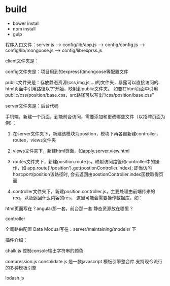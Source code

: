 # build
* bower install
* npm install
* gulp


程序入口文件：server.js  --> config/lib/app.js  -->  config/config.js
											    -->  config/lib/mongoose.js
											    -->  config/lib/exprss.js

client文件夹是：

config文件夹是：项目用到的express和mongoose等配置文件

public文件夹是：存放静态资源(css,img,js,...)的文件夹，暴露可以直接访问的. html页面中引用路径以“/”开始，映射到public文件夹。
	如要在html页面中引用public/css/position/base.css，src路径可以写出“/css/position/base.css”

server文件夹是：后台代码


手机端，新建一个页面，到能前台访问，需要添加和更改哪些文件（以招聘页面为例）：

1. 在server文件夹下，新建该模块为position，模块下再各自新建controller，routes，views文件夹

2. views文件夹下，新建html页面，如apply.server.view.html

3. routes文件夹下，新建position.route.js，映射访问路径和controller中的操作，如
	app.route('/position').get(postionController.index);
	即当访问host:port/position该路径时, 会去返回由postionController.index函数取得页面

4. controller文件夹下，新建position.controller.js，主要处理由前端传来的req，以及返回什么内容的res，
	这里可能会需要操作数据库。如：



html页面写在？angular那一套，前台那一套
静态资源放在哪里？

controller


全局路由配置
Data Modual写在：server/maintaining/models/ 下









插件介绍：

chalk.js 控制console输出字符串的颜色

compression.js 
consolidate.js 是一款javascript 模板引擎整合库.支持现今流行的多种模板引擎

lodash.js